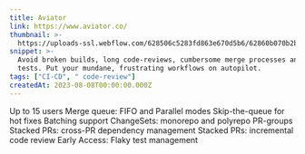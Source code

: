 ```yaml
---
title: Aviator
link: https://www.aviator.co/
thumbnail: >-
  https://uploads-ssl.webflow.com/628506c5283fd863e670d5b6/62860b070b2b3acaadd63ef0_Favicon%20256.png
snippet: >-
  Avoid broken builds, long code-reviews, cumbersome merge processes and flaky
  tests. Put your mundane, frustrating workflows on autopilot.
tags: ["CI-CD", " code-review"]
createdAt: 2023-08-08T00:00:00.000Z
---
```

Up to 15 users
Merge queue: FIFO and Parallel modes
Skip-the-queue for hot fixes
Batching support
ChangeSets: monorepo and polyrepo PR-groups
Stacked PRs: cross-PR dependency management
Stacked PRs: incremental code review
Early Access: Flaky test management